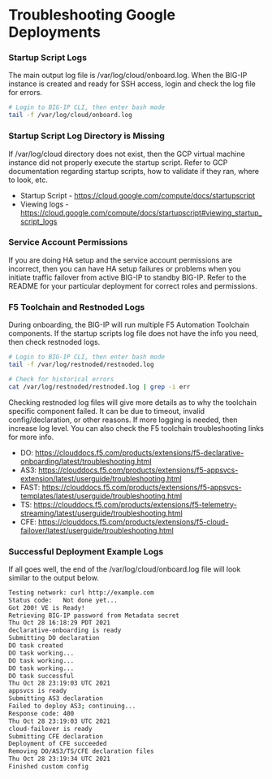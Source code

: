 # Troubleshooting Google Deployments

<!-- spell-checker: ignore volterra markdownlint nating vnet -->

### Startup Script Logs
The main output log file is /var/log/cloud/onboard.log. When the BIG-IP instance is created and ready for SSH access, login and check the log file for errors.

```bash
# Login to BIG-IP CLI, then enter bash mode
tail -f /var/log/cloud/onboard.log
```

### Startup Script Log Directory is Missing
If /var/log/cloud directory does not exist, then the GCP virtual machine instance did not properly execute the startup script. Refer to GCP documentation regarding startup scripts, how to validate if they ran, where to look, etc.

- Startup Script - https://cloud.google.com/compute/docs/startupscript
- Viewing logs - https://cloud.google.com/compute/docs/startupscript#viewing_startup_script_logs

### Service Account Permissions
If you are doing HA setup and the service account permissions are incorrect, then you can have HA setup failures or problems when you initiate traffic failover from active BIG-IP to standby BIG-IP. Refer to the README for your particular deployment for correct roles and permissions.

### F5 Toolchain and Restnoded Logs
During onboarding, the BIG-IP will run multiple F5 Automation Toolchain components. If the startup scripts log file does not have the info you need, then check restnoded logs.

```bash
# Login to BIG-IP CLI, then enter bash mode
tail -f /var/log/restnoded/restnoded.log

# Check for historical errors
cat /var/log/restnoded/restnoded.log | grep -i err
```

Checking restnoded log files will give more details as to why the toolchain specific component failed. It can be due to timeout, invalid config/declaration, or other reasons. If more logging is needed, then increase log level. You can also check the F5 toolchain troubleshooting links for more info.

- DO: https://clouddocs.f5.com/products/extensions/f5-declarative-onboarding/latest/troubleshooting.html
- AS3: https://clouddocs.f5.com/products/extensions/f5-appsvcs-extension/latest/userguide/troubleshooting.html
- FAST: https://clouddocs.f5.com/products/extensions/f5-appsvcs-templates/latest/userguide/troubleshooting.html
- TS: https://clouddocs.f5.com/products/extensions/f5-telemetry-streaming/latest/userguide/troubleshooting.html
- CFE: https://clouddocs.f5.com/products/extensions/f5-cloud-failover/latest/userguide/troubleshooting.html

### Successful Deployment Example Logs
If all goes well, the end of the /var/log/cloud/onboard.log file will look similar to the output below.

```bash
Testing network: curl http://example.com
Status code:   Not done yet...
Got 200! VE is Ready!
Retrieving BIG-IP password from Metadata secret
Thu Oct 28 16:18:29 PDT 2021
declarative-onboarding is ready
Submitting DO declaration
DO task created
DO task working...
DO task working...
DO task working...
DO task successful
Thu Oct 28 23:19:03 UTC 2021
appsvcs is ready
Submitting AS3 declaration
Failed to deploy AS3; continuing...
Response code: 400
Thu Oct 28 23:19:03 UTC 2021
cloud-failover is ready
Submitting CFE declaration
Deployment of CFE succeeded
Removing DO/AS3/TS/CFE declaration files
Thu Oct 28 23:19:34 UTC 2021
Finished custom config
```
